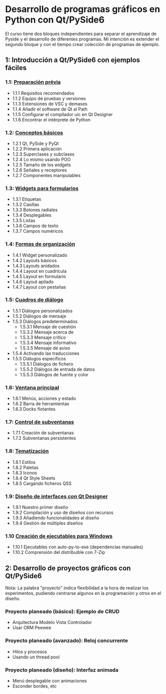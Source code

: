 # Desarrollo de programas gráficos en Python con Qt/PySide6

El curso tiene dos bloques independientes para separar el aprendizaje de Pyside y el desarrollo de diferentes programas. Mi intención es extender el segundo bloque y con el tiempo crear colección de programas de ejemplo.

## 1: Introducción a Qt/PySide6 con ejemplos fáciles

### 1.1: [Preparación prévia](1-01%20Preparación%20prévia/)

- 1.1.1 Requisitos recomendados
- 1.1.2 Equipo de pruebas y versiones
- 1.1.3 Extensiones de VSC y demases
- 1.1.4 Añadir el software de Qt al Path
- 1.1.5 Configurar el compilador uic en Qt Designer
- 1.1.6 Encontrar el intérprete de Python

### 1.2: [Conceptos básicos](1-02%20Conceptos%20básicos/)

- 1.2.1 Qt, PySide y PyQt
- 1.2.2 Primera aplicación
- 1.2.3 Superclases y subclases
- 1.2.4 Lo mismo usando POO
- 1.2.5 Tamaño de los widgets
- 1.2.6 Señales y receptores
- 1.2.7 Componentes manipulables

### 1.3: [Widgets para formularios](1-03%20Widgets%20para%20formularios/)

- 1.3.1 Etiquetas
- 1.3.2 Casillas
- 1.3.3 Botones radiales
- 1.3.4 Desplegables
- 1.3.5 Listas
- 1.3.6 Campos de texto
- 1.3.7 Campos numéricos

### 1.4: [Formas de organización](1-04%20Formas%20de%20organización/)

- 1.4.1 Widget personalizado
- 1.4.2 Layouts básicos
- 1.4.3 Layouts anidados
- 1.4.4 Layout en cuadrícula
- 1.4.5 Layout en formulario
- 1.4.6 Layout apilado
- 1.4.7 Layout con pestañas

### 1.5: [Cuadros de diálogo](1-05%20Cuadros%20de%20diálogo/)

- 1.5.1 Diálogos personalizados
- 1.5.2 Diálogos de mensaje
- 1.5.3 Diálogos predeterminados
  - 1.5.3.1 Mensaje de cuestión
  - 1.5.3.2 Mensaje acerca de
  - 1.5.3.3 Mensaje crítico
  - 1.5.3.4 Mensaje informativo
  - 1.5.3.5 Mensaje de aviso
- 1.5.4 Activando las traducciones
- 1.5.5 Diálogos específicos
  - 1.5.5.1 Diálogos de fichero
  - 1.5.5.2 Diálogos de entrada de datos
  - 1.5.5.3 Diálogos de fuente y color

### 1.6: [Ventana principal](1-06%20Ventana%20principal/)

- 1.6.1 Menús, acciones y estado
- 1.6.2 Barra de herramientas
- 1.6.3 Docks flotantes

### 1.7: [Control de subventanas](1-07%20Control%20de%20subventanas/)

- 1.7.1 Creación de subventanas
- 1.7.2 Subventanas persistentes

### 1.8: [Tematización](1-08%20Tematización/)

- 1.8.1 Estilos
- 1.8.2 Paletas
- 1.8.3 Iconos
- 1.8.4 Qt Style Sheets
- 1.8.5 Cargando ficheros QSS

### 1.9: [Diseño de interfaces con Qt Designer](1-09%20Interfaces%20con%20Qt%20Designer/)

- 1.9.1 Nuestro primer diseño
- 1.9.2 Compilación y uso de diseños con recursos
- 1.9.3 Añadiendo funcionalidades al diseño
- 1.9.4 Gestión de múltiples diseños

### 1.10 [Creación de ejecutables para Windows](1-10%20Ejecutables%20para%20Windows/)

- 1.10.1 Ejecutables con auto-py-to-exe (dependencias manuales)
- 1.10.2 Comprensión del distribuible con 7-Zip

## 2: Desarrollo de proyectos gráficos con Qt/PySide6

Nota: La palabra "proyecto" indica flexibilidad a la hora de realizar los experimentos, pudiendo centrarse algunos en la programación y otros en el diseño.

### Proyecto planeado (básico): Ejemplo de CRUD

- Arquitectura Modelo Vista Controlador
- Usar ORM Peewee

### Proyecto planeado (avanzado): Reloj concurrente

- Hilos y procesos
- Usando un thread pool

### Proyecto planeado (diseño): Interfaz animada

- Menú desplegable con animaciones
- Esconder bordes, etc
